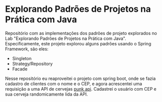 # Explorando Padrões de Projetos na Prática com Java

Repositório com as implementações dos padrões de projeto explorados no Lab "Explorando Padrões de Projetos na Prática com Java". Especificamente, este projeto explorou alguns padrões usando o Spring Framework, são eles:
- Singleton
- Strategy/Repository
- Facade

Nesse repositório eu reaproveitei o projeto com spring boot, onde se fazia cadastro de clientes com o nome e o CEP, 
e agora acrescentei uma requisição a uma API de cervejas [punk api](https://punkapi.com/).
Cadastrei o usuário com CEP e sua cerveja randomicamente lida da API.
